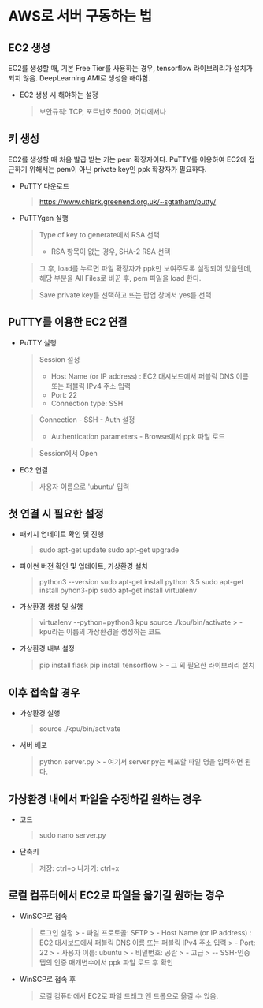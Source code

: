 # AWS로 서버 구동하는 법

## EC2 생성
EC2를 생성할 때, 기본 Free Tier를 사용하는 경우, tensorflow 라이브러리가 설치가 되지 않음.
DeepLearning AMI로 생성을 해야함.
- EC2 생성 시 해야하는 설정
	> 보안규칙: TCP, 포트번호 5000, 어디에서나

## 키 생성
EC2를 생성할 때 처음 발급 받는 키는 pem 확장자이다.
PuTTY를 이용하여 EC2에 접근하기 위해서는 pem이 아닌 private key인 ppk 확장자가 필요하다.
- PuTTY 다운로드
	> https://www.chiark.greenend.org.uk/~sgtatham/putty/
- PuTTYgen 실행
	> Type of key to generate에서 RSA 선택
	> -  RSA 항목이 없는 경우, SHA-2 RSA 선택
	
	> 그 후, load를 누르면 파일 확장자가 ppk만 보여주도록 설정되어 있을텐데, 해당 부분을 All Files로 바꾼 후, pem 파일을 load 한다.
	
	> Save private key를 선택하고 뜨는 팝업 창에서 yes를 선택

## PuTTY를 이용한 EC2 연결
- PuTTY 실행
	> Session 설정
	> - Host Name (or IP address) : EC2 대시보드에서 퍼블릭 DNS 이름 또는 퍼블릭 IPv4 주소 입력
	> -  Port: 22
	> - Connection type: SSH
	
	> Connection - SSH - Auth 설정
	> - Authentication parameters - Browse에서 ppk 파일 로드
	
	> Session에서 Open 
	
- EC2 연결
	> 사용자 이름으로 'ubuntu' 입력

## 첫 연결 시 필요한 설정
- 패키지 업데이트 확인 및 진행
	> sudo apt-get update
	> sudo apt-get upgrade

- 파이썬 버전 확인 및 업데이트, 가상환경 설치
	> python3 --version
	> sudo apt-get install python 3.5
	> sudo apt-get install pyhon3-pip
	> sudo apt-get install virtualenv

- 가상환경 생성 및 실행
	> virtualenv --python=python3 kpu
	> source ./kpu/bin/activate
		> - kpu라는 이름의 가상환경을 생성하는 코드

- 가상환경 내부 설정
	> pip install flask
	> pip install tensorflow
		> - 그 외 필요한 라이브러리 설치

## 이후 접속할 경우
- 가상환경 실행
	> source ./kpu/bin/activate
- 서버 배포
	> python server.py
		> - 여기서 server.py는 배포할 파일 명을 입력하면 된다.

## 가상환경 내에서 파일을 수정하길 원하는 경우
- 코드
	> sudo nano server.py
- 단축키
	> 저장: ctrl+o
	> 나가기: ctrl+x

## 로컬 컴퓨터에서 EC2로 파일을 옮기길 원하는 경우
- WinSCP로 접속
	> 로그인 설정
		> - 파일 프로토콜: SFTP
		> - Host Name (or IP address) : EC2 대시보드에서 퍼블릭 DNS 이름 또는 퍼블릭 IPv4 주소 입력
		> -  Port: 22
		> - 사용자 이름: ubuntu
		> - 비밀번호: 공란
		> - 고급
			> -- SSH-인증 탭의 인증 매개변수에서 ppk 파일 로드 후 확인
- WinSCP로 접속 후
	> 로컬 컴퓨터에서 EC2로 파일 드래그 앤 드롭으로 옮길 수 있음.
